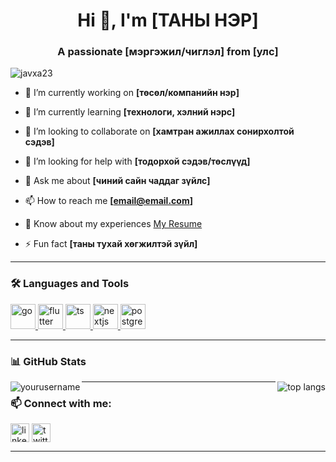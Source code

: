 <h1 align="center">Hi 👋, I'm [ТАНЫ НЭР]</h1>
<h3 align="center">A passionate [мэргэжил/чиглэл] from [улс]</h3>

<p align="left"> <img src="https://komarev.com/ghpvc/?username=javxa23&label=Profile%20views&color=0e75b6&style=flat" alt="javxa23" /> </p>

- 🔭 I’m currently working on **[төсөл/компанийн нэр]**

- 🌱 I’m currently learning **[технологи, хэлний нэрс]**

- 👯 I’m looking to collaborate on **[хамтран ажиллах сонирхолтой сэдэв]**

- 🤝 I’m looking for help with **[тодорхой сэдэв/төслүүд]**

- 💬 Ask me about **[чиний сайн чаддаг зүйлс]**

- 📫 How to reach me **[email@email.com]**

- 📄 Know about my experiences [My Resume](resume_link)

- ⚡ Fun fact **[таны тухай хөгжилтэй зүйл]**

---

### 🛠️ Languages and Tools

<p align="left"> 
  <a href="https://golang.org" target="_blank"> <img src="https://cdn.jsdelivr.net/gh/devicons/devicon/icons/go/go-original.svg" alt="go" width="40" height="40"/> </a>
  <a href="https://flutter.dev" target="_blank"> <img src="https://cdn.jsdelivr.net/gh/devicons/devicon/icons/flutter/flutter-original.svg" alt="flutter" width="40" height="40"/> </a>
  <a href="https://www.typescriptlang.org/" target="_blank"> <img src="https://cdn.jsdelivr.net/gh/devicons/devicon/icons/typescript/typescript-original.svg" alt="ts" width="40" height="40"/> </a>
  <a href="https://nextjs.org/" target="_blank"> <img src="https://cdn.jsdelivr.net/gh/devicons/devicon/icons/nextjs/nextjs-original.svg" alt="nextjs" width="40" height="40"/> </a>
  <a href="https://www.postgresql.org/" target="_blank"> <img src="https://cdn.jsdelivr.net/gh/devicons/devicon/icons/postgresql/postgresql-original.svg" alt="postgresql" width="40" height="40"/> </a>
</p>

---

### 📊 GitHub Stats

<p>
  <img align="left" src="https://github-readme-stats.vercel.app/api?username=yourusername&show_icons=true&locale=en" alt="yourusername" />
</p>

<p>
  <img align="right" src="https://github-readme-stats.vercel.app/api/top-langs?username=yourusername&show_icons=true&locale=en&layout=compact" alt="top langs" />
</p>

---

### 📫 Connect with me:

<p align="left">
  <a href="https://linkedin.com/in/yourprofile" target="blank"><img align="center" src="https://cdn.jsdelivr.net/gh/devicons/devicon/icons/linkedin/linkedin-original.svg" alt="linkedin" height="30" width="30" /></a>
  <a href="https://twitter.com/yourprofile" target="blank"><img align="center" src="https://cdn.jsdelivr.net/gh/devicons/devicon/icons/twitter/twitter-original.svg" alt="twitter" height="30" width="30" /></a>
</p>

---
